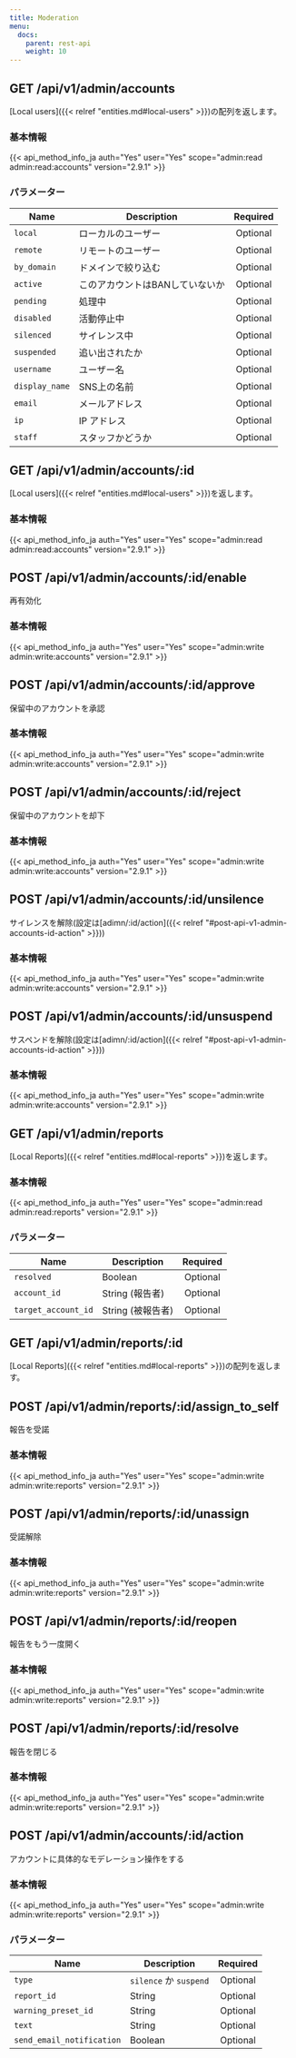 ```yaml
---
title: Moderation
menu:
  docs:
    parent: rest-api
    weight: 10
---
```


## GET /api/v1/admin/accounts

[Local users]({{< relref "entities.md#local-users" >}})の配列を返します。

### 基本情報

{{< api_method_info_ja auth="Yes" user="Yes" scope="admin:read admin:read:accounts" version="2.9.1" >}}

### パラメーター

|Name|Description|Required|
|----|-----------|:------:|
| `local` | ローカルのユーザー | Optional |
| `remote` | リモートのユーザー | Optional |
| `by_domain` | ドメインで絞り込む | Optional |
| `active` | このアカウントはBANしていないか | Optional |
| `pending` | 処理中 | Optional |
| `disabled` | 活動停止中 | Optional |
| `silenced` | サイレンス中 | Optional |
| `suspended` | 追い出されたか | Optional |
| `username` | ユーザー名 | Optional |
| `display_name` | SNS上の名前 | Optional |
| `email` | メールアドレス | Optional |
| `ip` | IP アドレス | Optional |
| `staff` | スタッフかどうか | Optional |

## GET /api/v1/admin/accounts/:id

[Local users]({{< relref "entities.md#local-users" >}})を返します。

### 基本情報

{{< api_method_info_ja auth="Yes" user="Yes" scope="admin:read admin:read:accounts" version="2.9.1" >}}

## POST /api/v1/admin/accounts/:id/enable

再有効化

### 基本情報

{{< api_method_info_ja auth="Yes" user="Yes" scope="admin:write admin:write:accounts" version="2.9.1" >}}

## POST /api/v1/admin/accounts/:id/approve

保留中のアカウントを承認

### 基本情報

{{< api_method_info_ja auth="Yes" user="Yes" scope="admin:write admin:write:accounts" version="2.9.1" >}}

## POST /api/v1/admin/accounts/:id/reject

保留中のアカウントを却下

### 基本情報

{{< api_method_info_ja auth="Yes" user="Yes" scope="admin:write admin:write:accounts" version="2.9.1" >}}

## POST /api/v1/admin/accounts/:id/unsilence

サイレンスを解除(設定は[adimn/:id/action]({{< relref "#post-api-v1-admin-accounts-id-action" >}}))

### 基本情報

{{< api_method_info_ja auth="Yes" user="Yes" scope="admin:write admin:write:accounts" version="2.9.1" >}}

## POST /api/v1/admin/accounts/:id/unsuspend

サスペンドを解除(設定は[adimn/:id/action]({{< relref "#post-api-v1-admin-accounts-id-action" >}}))

### 基本情報

{{< api_method_info_ja auth="Yes" user="Yes" scope="admin:write admin:write:accounts" version="2.9.1" >}}

## GET /api/v1/admin/reports

[Local Reports]({{< relref "entities.md#local-reports" >}})を返します。

### 基本情報

{{< api_method_info_ja auth="Yes" user="Yes" scope="admin:read admin:read:reports" version="2.9.1" >}}

### パラメーター

|Name|Description|Required|
|----|-----------|:------:|
| `resolved` | Boolean | Optional |
| `account_id` | String (報告者) | Optional |
| `target_account_id` | String (被報告者) | Optional |

## GET /api/v1/admin/reports/:id

[Local Reports]({{< relref "entities.md#local-reports" >}})の配列を返します。

## POST /api/v1/admin/reports/:id/assign_to_self

報告を受諾

### 基本情報

{{< api_method_info_ja auth="Yes" user="Yes" scope="admin:write admin:write:reports" version="2.9.1" >}}

## POST /api/v1/admin/reports/:id/unassign

受諾解除

### 基本情報

{{< api_method_info_ja auth="Yes" user="Yes" scope="admin:write admin:write:reports" version="2.9.1" >}}

## POST /api/v1/admin/reports/:id/reopen

報告をもう一度開く

### 基本情報

{{< api_method_info_ja auth="Yes" user="Yes" scope="admin:write admin:write:reports" version="2.9.1" >}}

## POST /api/v1/admin/reports/:id/resolve

報告を閉じる

### 基本情報

{{< api_method_info_ja auth="Yes" user="Yes" scope="admin:write admin:write:reports" version="2.9.1" >}}

## POST /api/v1/admin/accounts/:id/action

アカウントに具体的なモデレーション操作をする

### 基本情報

{{< api_method_info_ja auth="Yes" user="Yes" scope="admin:write admin:write:reports" version="2.9.1" >}}

### パラメーター

|Name|Description|Required|
|----|-----------|:------:|
| `type` | `silence` か `suspend` | Optional |
| `report_id` | String | Optional |
| `warning_preset_id` | String | Optional |
| `text` | String | Optional |
| `send_email_notification` | Boolean | Optional |
